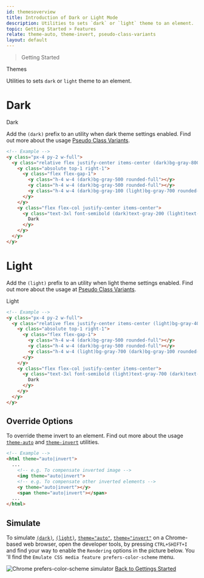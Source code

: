 ```yaml
---
id: themesoverview
title: Introduction of Dark or Light Mode
description: Utilities to sets `dark` or `light` theme to an element.
topic: Getting Started > Features
relate: theme-auto, theme-invert, pseudo-class-variants
layout: default
---
```


> Getting Started

<y class="-mt-4 pt-4 (xs)text-3xl (lg)text-5xl font-semibold gap-tight">
  Themes
</y>

Utilities to sets `dark` or `light` theme to an element.

# Dark

<y class="px-4 py-2 w-full">
  <y class="relative flex justify-center items-center bg-gray-800 border border-gray-800 h-48 w-full pattern ripple-lg rounded-lg overflow-hidden">
    <y class="absolute top-1 right-1">
      <y class="flex flex-gap-1">
        <y class="h-4 w-4 bg-gray-500 rounded-full"></y>
        <y class="h-4 w-4 bg-gray-500 rounded-full"></y>
        <y class="h-4 w-4 bg-gray-100 rounded-full"></y>
      </y>
    </y>
    <y class="flex flex-col justify-center items-center">
      <y class="text-3xl font-semibold text-gray-200">
        Dark
      </y>
    </y>
  </y>
</y>

Add the `(dark)` prefix to an utility when dark theme settings enabled. Find out more about the usage [Pseudo Class Variants](/pseudo-class-variants/#dark-mode-v1.1.0).

```html
<!-- Example -->
<y class="px-4 py-2 w-full">
  <y class="relative flex justify-center items-center (dark)bg-gray-800 (light)bg-gray-400 border (dark)border-gray-800 (light)border-gray-400 h-48 w-full pattern ripple-lg (light)text-gray-100 rounded-lg overflow-hidden">
    <y class="absolute top-1 right-1">
      <y class="flex flex-gap-1">
        <y class="h-4 w-4 (dark)bg-gray-500 rounded-full"></y>
        <y class="h-4 w-4 (dark)bg-gray-500 rounded-full"></y>
        <y class="h-4 w-4 (dark)bg-gray-100 (light)bg-gray-700 rounded-full"></y>
      </y>
    </y>
    <y class="flex flex-col justify-center items-center">
      <y class="text-3xl font-semibold (dark)text-gray-200 (light)text-gray-700">
        Dark
      </y>
    </y>
  </y>
</y>
```

# Light

Add the `(light)` prefix to an utility when light theme settings enabled. Find out more about the usage at [Pseudo Class Variants](/pseudo-class-variants/#light-mode-v1.1.5).

<y class="px-4 py-2 w-full">
  <y class="relative flex justify-center items-center bg-gray-400 border border-gray-400 h-48 w-full pattern ripple-lg text-gray-100 rounded-lg overflow-hidden">
    <y class="absolute top-0 left-0">
      <y class="h-48 w-full pattern ripple-lg"></y>
    </y>
    <y class="absolute top-1 right-1">
      <y class="flex flex-gap-1">
        <y class="h-4 w-4 bg-gray-500 rounded-full"></y>
        <y class="h-4 w-4 bg-gray-500 rounded-full"></y>
        <y class="h-4 w-4 bg-gray-700 rounded-full"></y>
      </y>
    </y>
    <y class="flex flex-col justify-center items-center">
      <y class="text-3xl font-semibold text-gray-700">
        Light
      </y>
    </y>
  </y>
</y>

```html
<!-- Example -->
<y class="px-4 py-2 w-full">
  <y class="relative flex justify-center items-center (light)bg-gray-400 (dark)bg-gray-800 border (light)border-gray-400 (dark)border-gray-800 h-48 w-full pattern ripple-lg (light)text-gray-100 rounded-lg overflow-hidden">
    <y class="absolute top-1 right-1">
      <y class="flex flex-gap-1">
        <y class="h-4 w-4 (dark)bg-gray-500 rounded-full"></y>
        <y class="h-4 w-4 (dark)bg-gray-500 rounded-full"></y>
        <y class="h-4 w-4 (light)bg-gray-700 (dark)bg-gray-100 rounded-full"></y>
      </y>
    </y>
    <y class="flex flex-col justify-center items-center">
      <y class="text-3xl font-semibold (light)text-gray-700 (dark)text-gray-200">
        Dark
      </y>
    </y>
  </y>
</y>
```

## Override Options

To override theme invert to an element. Find out more about the usage [`theme-auto`](/theme-auto/) and [`theme-invert`](/theme-invert/) utilities.

```html
<!-- Example -->
<html theme="auto|invert">
  ...
    <!-- e.g. To compensate inverted image -->
    <img theme="auto|invert">
    <!-- e.g. To compensate other inverted elements -->
    <y theme="auto|invert"></y>
    <span theme="auto|invert"></span>
  ...
</html>
```

## Simulate

To simulate [`(dark)`](/pseudo-class-variants/#dark-mode-v1.1.0), [`(light)`](/pseudo-class-variants/#light-mode-v1.1.5), [`theme="auto"`](/theme-auto/), [`theme="invert"`](/theme-invert/) on a Chrome-based web browser, open the developer tools, by pressing `CTRL+SHIFT+I` and find your way to enable the `Rendering` options in the picture below. You 'll find the `Emulate CSS media feature prefers-color-scheme` menu.

<y class="mx-4 py-4">
  <img
    theme="auto"
    class="w-full h-full object-fit object-center rounded-lg"
    src="/images/content/simulate_theme.jpg"
    loading="lazy"
    alt="Chrome prefers-color-scheme simulator"
  >
</y>

<y class="mt-16 mx-auto max-w-sm">
  <a
    class="px-10 py-3 appearance-none (focus)outline-none text-md text-gray-800 (hover)text-gray-100 bg-gray-200 (hover)bg-gray-800 border-4 border-gray-300 (hover)border-gray-800 (focus)border-gray-800 rounded-lg transition duration-300 ease-in-out"
    href="/getting-started/"
    target="_self"
    rel="noopener"
  >
    Back to
    <span class="font-semibold">
      Gettings Started
    </span>
  </a>
</y>